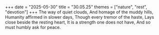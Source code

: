+++
date = "2025-05-30"
title = "30.05.25"
themes = ["nature", "rest", "devotion"]
+++
The way of quiet clouds,
And homage of the muddy hills,
Humanity affirmed in slower days,
Though every tremor of the haste,
Lays close beside the resting heart,
It is a strength one does not have,
And so must humbly ask for peace.
